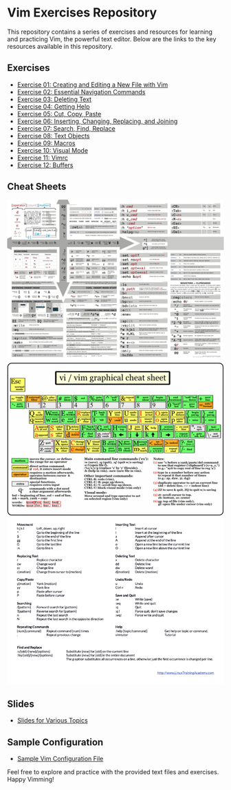 # Vim Exercises Repository

This repository contains a series of exercises and resources for learning and practicing Vim, the powerful text editor. Below are the links to the key resources available in this repository.

## Exercises

- [Exercise 01: Creating and Editing a New File with Vim](./Exercise-01-CreatingandEditingaNewFilewithVim.pdf)
- [Exercise 02: Essential Navigation Commands](./Exercise-02-EssentialNavigationCommands.pdf)
- [Exercise 03: Deleting Text](./Exercise-03-DeletingText.pdf)
- [Exercise 04: Getting Help](./Exercise-04-GettingHelp.pdf)
- [Exercise 05: Cut, Copy, Paste](./Exercise-05-CutCopyPaste.pdf)
- [Exercise 06: Inserting, Changing, Replacing, and Joining](./Exercise-06-InsertingChangingReplacingandJoining.pdf)
- [Exercise 07: Search, Find, Replace](./Exercise-07-SearchFindReplace.pdf)
- [Exercise 08: Text Objects](./Exercise-08-TextObjects.pdf)
- [Exercise 09: Macros](./Exercise-09-Macros.pdf)
- [Exercise 10: Visual Mode](./Exercise-10-VisualMode.pdf)
- [Exercise 11: Vimrc](./Exercise-11-Vimrc.pdf)
- [Exercise 12: Buffers](./Exercise-12-Buffers.pdf)

## Cheat Sheets

![Vim Cheat Sheet (Advanced)](./cheatsheets/vim-cheat-sheet-advanced.png)
![Vim Cheat Sheet (Graphical)](./cheatsheets/vim-cheat-sheet-graphical.png)
![Vim Cheat Sheet (Simple)](./cheatsheets/vim-cheat-sheet-simple.png)

## Slides

- [Slides for Various Topics](./slides/)

## Sample Configuration

- [Sample Vim Configuration File](./vimrc-sample)

Feel free to explore and practice with the provided text files and exercises. Happy Vimming!
